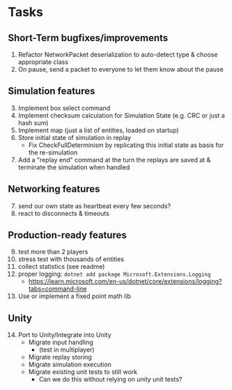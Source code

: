 # Tasks

## Short-Term bugfixes/improvements
1. Refactor NetworkPacket deserialization to auto-detect type & choose appropriate class
2. On pause, send a packet to everyone to let them know about the pause

## Simulation features
3. Implement box select command
4. Implement checksum calculation for Simulation State (e.g. CRC or just a hash sum)
5. Implement map (just a list of entities, loaded on startup)
6. Store initial state of simulation in replay
   - Fix CheckFullDeterminism by replicating this initial state as basis for the re-simulation
7. Add a "replay end" command at the turn the replays are saved at & terminate the simulation when handled

## Networking features
7. send our own state as heartbeat every few seconds?
8. react to disconnects & timeouts

## Production-ready features
9. test more than 2 players
10. stress test with thousands of entities
11. collect statistics (see readme)
12. proper logging: `dotnet add package Microsoft.Extensions.Logging`
    - https://learn.microsoft.com/en-us/dotnet/core/extensions/logging?tabs=command-line
13. Use or implement a fixed point math lib

## Unity
14. Port to Unity/Integrate into Unity    
    - Migrate input handling
      - (test in multiplayer)
    - Migrate replay storing
    - Migrate simulation execution
    - Migrate existing unit tests to still work
      - Can we do this without relying on *unity* unit tests?